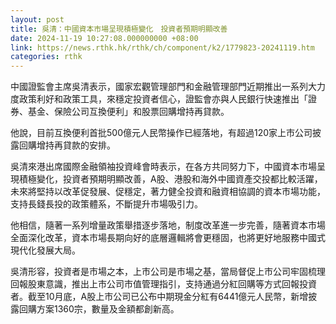 ```yaml
---
layout: post
title: 吳清：中國資本市場呈現積極變化　投資者預期明顯改善
date: 2024-11-19 10:27:08.000000000 +08:00
link: https://news.rthk.hk/rthk/ch/component/k2/1779823-20241119.htm
categories: rthk
---
```


中國證監會主席吳清表示，國家宏觀管理部門和金融管理部門近期推出一系列大力度政策利好和政策工具，來穩定投資者信心，證監會亦與人民銀行快速推出「證券、基金、保險公司互換便利」和股票回購增持再貸款。

他說，目前互換便利首批500億元人民幣操作已經落地，有超過120家上市公司披露回購增持再貸款的安排。

吳清來港出席國際金融領袖投資峰會時表示，在各方共同努力下，中國資本市場呈現積極變化，投資者預期明顯改善，A股、港股和海外中國資產交投都比較活躍，未來將堅持以改革促發展、促穩定，著力健全投資和融資相協調的資本市場功能，支持長錢長投的政策體系，不斷提升市場吸引力。

他相信，隨著一系列增量政策舉措逐步落地，制度改革進一步完善，隨著資本市場全面深化改革，資本市場長期向好的底層邏輯將會更穩固，也將更好地服務中國式現代化發展大局。

吳清形容，投資者是市場之本，上市公司是市場之基，當局督促上市公司牢固梳理回報股東意識，推出上市公司市值管理指引，支持通過分紅回購等方式回報投資者。截至10月底，A股上市公司已公布中期現金分紅有6441億元人民幣，新增披露回購方案1360宗，數量及金額都創新高。
